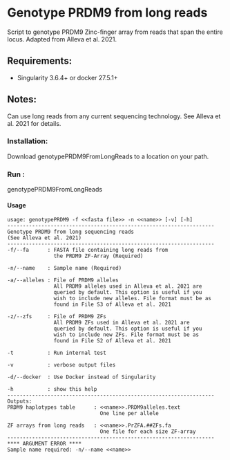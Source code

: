 # Genotype PRDM9 from long reads
Script to genotype PRDM9 Zinc-finger array from reads that span the entire locus. Adapted from Alleva et al. 2021. 

## Requirements:
* Singularity 3.6.4+ or docker 27.5.1+

## Notes:
Can use long reads from any current sequencing technology. See Alleva et al. 2021 for details.

### Installation: 
Download genotypePRDM9FromLongReads to a location on your path.

### Run :
genotypePRDM9FromLongReads 

#### Usage
```
usage: genotypePRDM9 -f <<fasta file>> -n <<name>> [-v] [-h]
-------------------------------------------------------------------
Genotype PRDM9 from long sequencing reads
(See Alleva et al. 2021)
-------------------------------------------------------------------
-f/--fa      : FASTA file containing long reads from
               the PRDM9 ZF-Array (Required)

-n/--name    : Sample name (Required)

-a/--alleles : File of PRDM9 alleles
               All PRDM9 alleles used in Alleva et al. 2021 are
               queried by default. This option is useful if you
               wish to include new alleles. File format must be as
               found in File S3 of Alleva et al. 2021

-z/--zfs     : File of PRDM9 ZFs
               All PRDM9 ZFs used in Alleva et al. 2021 are
               queried by default. This option is useful if you
               wish to include new ZFs. File format must be as
               found in File S2 of Alleva et al. 2021

-t           : Run internal test

-v           : verbose output files

-d/--docker  : Use Docker instead of Singularity

-h           : show this help
-------------------------------------------------------------------
Outputs:
PRDM9 haplotypes table      : <<name>>.PRDM9alleles.text
                              One line per allele

ZF arrays from long reads   : <<name>>.PrZFA.##ZFs.fa
                              One file for each size ZF-array
-------------------------------------------------------------------
**** ARGUMENT ERROR ****
Sample name required: -n/--name <<name>>
```